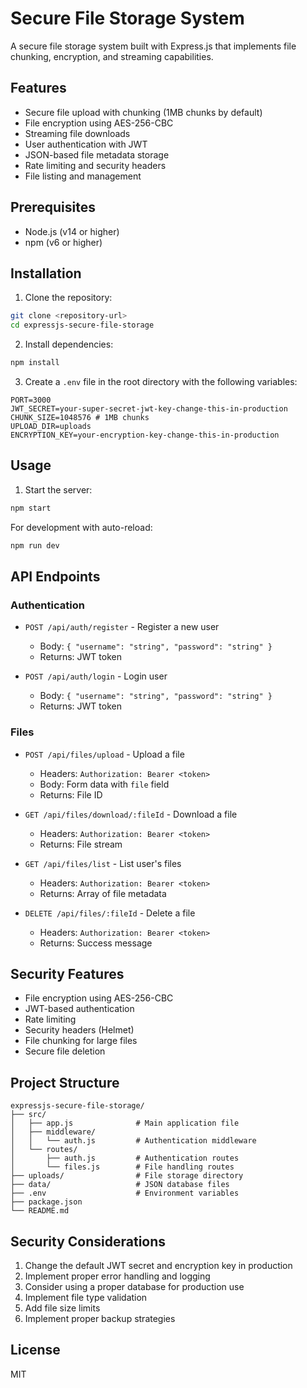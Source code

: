# Secure File Storage System

A secure file storage system built with Express.js that implements file chunking, encryption, and streaming capabilities.

## Features

- Secure file upload with chunking (1MB chunks by default)
- File encryption using AES-256-CBC
- Streaming file downloads
- User authentication with JWT
- JSON-based file metadata storage
- Rate limiting and security headers
- File listing and management

## Prerequisites

- Node.js (v14 or higher)
- npm (v6 or higher)

## Installation

1. Clone the repository:
```bash
git clone <repository-url>
cd expressjs-secure-file-storage
```

2. Install dependencies:
```bash
npm install
```

3. Create a `.env` file in the root directory with the following variables:
```
PORT=3000
JWT_SECRET=your-super-secret-jwt-key-change-this-in-production
CHUNK_SIZE=1048576 # 1MB chunks
UPLOAD_DIR=uploads
ENCRYPTION_KEY=your-encryption-key-change-this-in-production
```

## Usage

1. Start the server:
```bash
npm start
```

For development with auto-reload:
```bash
npm run dev
```

## API Endpoints

### Authentication

- `POST /api/auth/register` - Register a new user
  - Body: `{ "username": "string", "password": "string" }`
  - Returns: JWT token

- `POST /api/auth/login` - Login user
  - Body: `{ "username": "string", "password": "string" }`
  - Returns: JWT token

### Files

- `POST /api/files/upload` - Upload a file
  - Headers: `Authorization: Bearer <token>`
  - Body: Form data with `file` field
  - Returns: File ID

- `GET /api/files/download/:fileId` - Download a file
  - Headers: `Authorization: Bearer <token>`
  - Returns: File stream

- `GET /api/files/list` - List user's files
  - Headers: `Authorization: Bearer <token>`
  - Returns: Array of file metadata

- `DELETE /api/files/:fileId` - Delete a file
  - Headers: `Authorization: Bearer <token>`
  - Returns: Success message

## Security Features

- File encryption using AES-256-CBC
- JWT-based authentication
- Rate limiting
- Security headers (Helmet)
- File chunking for large files
- Secure file deletion

## Project Structure

```
expressjs-secure-file-storage/
├── src/
│   ├── app.js              # Main application file
│   ├── middleware/
│   │   └── auth.js         # Authentication middleware
│   └── routes/
│       ├── auth.js         # Authentication routes
│       └── files.js        # File handling routes
├── uploads/                # File storage directory
├── data/                   # JSON database files
├── .env                    # Environment variables
├── package.json
└── README.md
```

## Security Considerations

1. Change the default JWT secret and encryption key in production
2. Implement proper error handling and logging
3. Consider using a proper database for production use
4. Implement file type validation
5. Add file size limits
6. Implement proper backup strategies

## License

MIT 